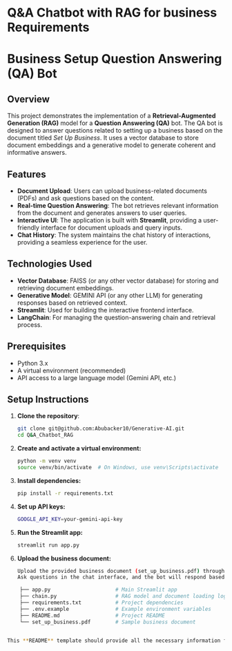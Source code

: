 # Q&A Chatbot with RAG for business Requirements

# Business Setup Question Answering (QA) Bot

## Overview

This project demonstrates the implementation of a **Retrieval-Augmented Generation (RAG)** model for a **Question Answering (QA)** bot. The QA bot is designed to answer questions related to setting up a business based on the document titled *Set Up Business*. It uses a vector database to store document embeddings and a generative model to generate coherent and informative answers.

## Features

- **Document Upload**: Users can upload business-related documents (PDFs) and ask questions based on the content.
- **Real-time Question Answering**: The bot retrieves relevant information from the document and generates answers to user queries.
- **Interactive UI**: The application is built with **Streamlit**, providing a user-friendly interface for document uploads and query inputs.
- **Chat History**: The system maintains the chat history of interactions, providing a seamless experience for the user.
  
## Technologies Used

- **Vector Database**: FAISS (or any other vector database) for storing and retrieving document embeddings.
- **Generative Model**: GEMINI API (or any other LLM) for generating responses based on retrieved context.
- **Streamlit**: Used for building the interactive frontend interface.
- **LangChain**: For managing the question-answering chain and retrieval process.

## Prerequisites

- Python 3.x
- A virtual environment (recommended)
- API access to a large language model (Gemini API, etc.)

## Setup Instructions

1. **Clone the repository**:
   ```bash
   git clone git@github.com:Abubacker10/Generative-AI.git
   cd Q&A_Chatbot_RAG
2. **Create and activate a virtual environment:**
    ```bash
   python -m venv venv
   source venv/bin/activate  # On Windows, use venv\Scripts\activate

3. **Install dependencies:**
   ```bash
   pip install -r requirements.txt

4. **Set up API keys:**
   ```bash
   GOOGLE_API_KEY=your-gemini-api-key

6. **Run the Streamlit app:**
   ```bash
   streamlit run app.py

8. **Upload the business document:**
   ```bash
   Upload the provided business document (set_up_business.pdf) through the interface.
   Ask questions in the chat interface, and the bot will respond based on the document content.

  ```bash
      ├── app.py                     # Main Streamlit app
      ├── chain.py                   # RAG model and document loading logic
      ├── requirements.txt           # Project dependencies
      ├── .env.example               # Example environment variables
      ├── README.md                  # Project README
      └── set_up_business.pdf        # Sample business document
      

This **README** template should provide all the necessary information for setting up and running your project. Let me know if you need further customization!
